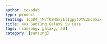 ```yaml
---
author: tokodab
type: product
featimg: 1qpD4_4N7fh2MGmjIl1gpylOtV2nc05Ix
title: XXX Samsung Galaxy S9 Case
tags: [samsung, galaxy, s9]
category: [samsung]
---
```

